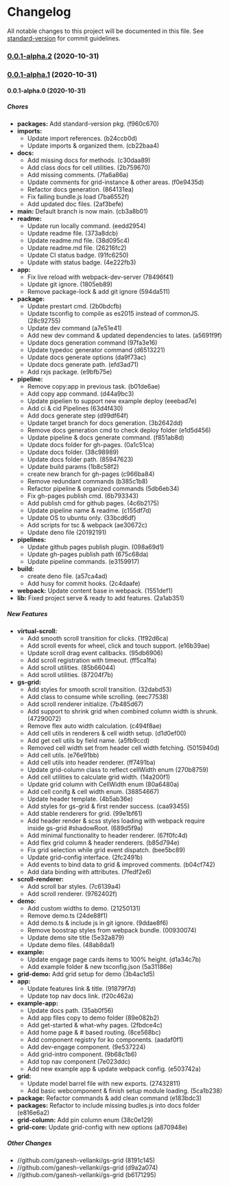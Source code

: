 # Changelog

All notable changes to this project will be documented in this file. See [standard-version](https://github.com/conventional-changelog/standard-version) for commit guidelines.

### [0.0.1-alpha.2](https://github.com/ganesh-vellanki/gs-grid/compare/v0.0.1-alpha.1...v0.0.1-alpha.2) (2020-10-31)

### [0.0.1-alpha.1](https://github.com/ganesh-vellanki/gs-grid/compare/v0.0.1-alpha.0...v0.0.1-alpha.1) (2020-10-31)

#### 0.0.1-alpha.0 (2020-10-31)

##### Chores

* **packages:**  Add standard-version pkg. (f960c670)
* **imports:**
  *  Update import references. (b24ccb0d)
  *  Update imports & organized them. (cb22baa4)
* **docs:**
  *  Add missing docs for methods. (c30daa89)
  *  Add class docs for cell utilities. (2b759670)
  *  Add missing comments. (7fa6a86a)
  *  Update comments for grid-instance & other areas. (f0e9435d)
  *  Refactor docs generation. (864131ea)
  *  Fix failing bundle.js load (7ba6552f)
  *  Add updated doc files. (2af3befe)
* **main:**  Default branch is now main. (cb3a8b01)
* **readme:**
  *  Update run locally command. (eedd2954)
  *  Update readme file. (373a8dcb)
  *  Update readme.md file. (38d095c4)
  *  Update readme.md file. (26216fc2)
  *  Update CI status badge. (91fc6250)
  *  Update with status badge. (4e222fb3)
* **app:**
  *  Fix live reload with webpack-dev-server (78496f41)
  *  Update git ignore. (1805eb89)
  *  Remove package-lock & add git ignore (594da511)
* **package:**
  *  Update prestart cmd. (2b0bdcfb)
  *  Update tsconfig to compile as es2015 instead of commonJS. (28c92755)
  *  Update dev command (a7e51e41)
  *  Add new dev command & updated dependencies to lates. (a5691f9f)
  *  Update docs generation command (97fa3e16)
  *  Update typedoc generator command (d6513221)
  *  Update docs generate options (da9f73ac)
  *  Update docs generate path. (efd3ad71)
  *  Add rxjs package. (e9bfb75e)
* **pipeline:**
  *  Remove copy:app in previous task. (b01de6ae)
  *  Add copy app command. (d44a9bc3)
  *  Update pipelien to support new example deploy (eeebad7e)
  *  Add ci & cid Pipelines (63d4f430)
  *  Add docs generate step (d99df64f)
  *  Update target branch for docs generation. (3b2642dd)
  *  Remove docs generation cmd to check deploy folder (e1d5d456)
  *  Update pipeline & docs generate command. (f851ab8d)
  *  Update docs folder for gh-pages. (0a1c51ca)
  *  Update docs folder. (38c98989)
  *  Update docs folder path. (85947623)
  *  Update build params (1b8c58f2)
  *  create new branch for gh-pages (c966ba84)
  *  Remove redundant commands (b385c1b8)
  *  Refactor pipeline & organized commands (5db6eb34)
  *  Fix gh-pages publish cmd. (6b793343)
  *  Add publish cmd for github pages. (4c6b2175)
  *  Update pipeline name & readme. (c155df7d)
  *  Update OS to ubuntu only. (33bcd6df)
  *  Add scripts for tsc & webpack (ae30672c)
  *  Update deno file (20192191)
* **pipelines:**
  *  Update github pages publish plugin. (098a69d1)
  *  Update gh-pages publish path (675c68da)
  *  Update pipeline commands. (e3159917)
* **build:**
  *  create deno file. (a57ca4ad)
  *  Add husy for commit hooks. (2c4daafe)
* **webpack:**  Update content base in webpack. (1551def1)
* **lib:**  Fixed project serve & ready to add features. (2a1ab351)

##### New Features

* **virtual-scroll:**
  *  Add smooth scroll transition for clicks. (1f92d6ca)
  *  Add scroll events for wheel, click and touch support. (e16b39ae)
  *  Update scroll drag event callbacks. (95db6906)
  *  Add scroll registration with timeout. (ff5ca1fa)
  *  Add scroll utilities. (85b66044)
  *  Add scroll utilities. (87204f7b)
* **gs-grid:**
  *  Add styles for smooth scroll transition. (32dabd53)
  *  Add class to consume while scrolling. (eec77538)
  *  Add scroll renderer initialize. (7b485d67)
  *  Add support to shrink grid when combined column width is shrunk. (47290072)
  *  Remove flex auto width calculation. (c494f8ae)
  *  Add cell utils in renderers & cell width setup. (d1d0ef00)
  *  Add get cell utils by field name. (a5fb9ccd)
  *  Removed cell width set from header cell width fetching. (5015940d)
  *  Add cell utils. (e76e91bb)
  *  Add cell utils into header renderer. (ff7491ba)
  *  Update grid-column class to reflect cellWidth enum (270b8759)
  *  Add cell utilities to calculate grid width. (14a200f1)
  *  Update grid column with CellWidth enum (80a6480a)
  *  Add cell conifg & cell width enum. (38854667)
  *  Update header template. (4b5ab36e)
  *  Add styles for gs-grid & first render success. (caa93455)
  *  Add stable renderers for grid. (99e1bf61)
  *  Add header render & scss styles loading with webpack require inside gs-grid #shadowRoot. (689d5f9a)
  *  Add minimal functionality to header renderer. (67f0fc4d)
  *  Add flex grid column & header renderers. (b85d794e)
  *  Fix grid selection while grid event dispatch. (bee5bc89)
  *  Update grid-config interface. (2fc2491b)
  *  Add events to bind data to grid & improved comments. (b04cf742)
  *  Add data binding with attributes. (7fedf2e6)
* **scroll-renderer:**
  *  Add scroll bar styles. (7c6139a4)
  *  Add scroll renderer. (9762402f)
* **demo:**
  *  Add custom widths to demo. (21250131)
  *  Remove demo.ts (24de88f1)
  *  Add demo.ts & include js in git ignore. (9ddae8f6)
  *  Remove boostrap styles from webpack bundle. (00930074)
  *  Update demo site title (5e32a879)
  *  Update demo files. (48ab8da1)
* **example:**
  *  Update engage page cards items to 100% height. (d1a34c7b)
  *  Add example folder & new tsconfig.json (5a31186e)
* **grid-demo:**  Add grid setup for demo (3b4ac1d5)
* **app:**
  *  Update features link & title. (91879f7d)
  *  Update top nav docs link. (f20c462a)
* **example-app:**
  *  Update docs path. (35ab0f56)
  *  Add app files copy to demo folder (89e082b2)
  *  Add get-started & what-why pages. (2fbdce4c)
  *  Add home page & # based routing. (8ce568bc)
  *  Add component registry for ko components. (aadaf0f1)
  *  Add dev-engage component. (9e537224)
  *  Add grid-intro component. (9b68c1b6)
  *  Add top nav component (7e023ddc)
  *  Add new example app & update webpack config. (e503742a)
* **grid:**
  *  Update model barrel file with new exports. (27432811)
  *  Add basic webcomponent & finish setup module loading. (5ca1b238)
* **package:**  Refactor commands & add clean command (e183bdc3)
* **packages:**  Refactor to include missing budles.js into docs folder (e816e6a2)
* **grid-column:**  Add pin column enum (38c0e129)
* **grid-core:**  Update grid-config with new options (a870948e)

##### Other Changes

* //github.com/ganesh-vellanki/gs-grid (8191c145)
* //github.com/ganesh-vellanki/gs-grid (d9a2a074)
* //github.com/ganesh-vellanki/gs-grid (b6171295)

